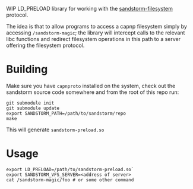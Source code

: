 WIP LD_PRELOAD library for working with the [sandstorm-filesystem][1]
protocol.

The idea is that to allow programs to access a capnp filesystem simply
by accessing `/sandstorm-magic`; the library will intercept calls to the
relevant libc functions and redirect filesystem operations in this path
to a server offering the filesystem protocol.

# Building

Make sure you have `capnproto` installed on the system, check out the
sandstorm source code somewhere and from the root of this repo run:

```
git submodule init
git submodule update
export SANDSTORM_PATH=/path/to/sandstorm/repo
make
```

This will generate `sandstorm-preload.so`

# Usage

```
export LD_PRELOAD=/path/to/sandstorm-preload.so`
export SANDSTORM_VFS_SERVER=<address of server>
cat /sandstorm-magic/foo # or some other command
```

[1]: https://github.com/zenhack/sandstorm-filesystem
